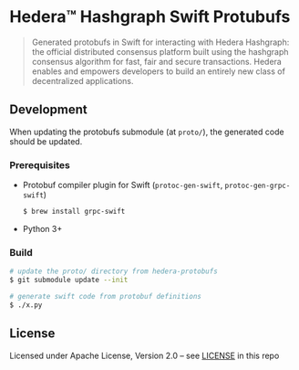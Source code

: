 # Hedera™ Hashgraph Swift Protubufs

> Generated protobufs in Swift for interacting with Hedera Hashgraph: the official distributed
> consensus platform built using the hashgraph consensus algorithm for fast,
> fair and secure transactions. Hedera enables and empowers developers to
> build an entirely new class of decentralized applications.

## Development

When updating the protobufs submodule (at `proto/`), the generated code should be updated.

### Prerequisites

-   Protobuf compiler plugin for Swift (`protoc-gen-swift`, `protoc-gen-grpc-swift`)

    ```sh
    $ brew install grpc-swift
    ```

-   Python 3+

### Build

```sh
# update the proto/ directory from hedera-protobufs
$ git submodule update --init

# generate swift code from protobuf definitions
$ ./x.py
```

## License

Licensed under Apache License,
Version 2.0 – see [LICENSE](LICENSE) in this repo

